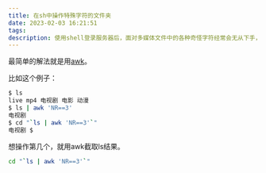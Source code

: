 ```yaml
---
title: 在sh中操作特殊字符的文件夹
date: 2023-02-03 16:21:51
tags:
description: 使用shell登录服务器后，面对多媒体文件中的各种奇怪字符经常会无从下手，记录一下解法。
---
```

最简单的解法就是用[awk](https://www.geeksforgeeks.org/awk-command-unixlinux-examples/)。

比如这个例子：
```sh
$ ls
live mp4 电视剧 电影 动漫
$ ls | awk 'NR==3'
电视剧
$ cd "`ls | awk 'NR==3'`"
电视剧 $
```

想操作第几个，就用awk截取ls结果。
```sh
cd "`ls | awk 'NR==3'`"
```
